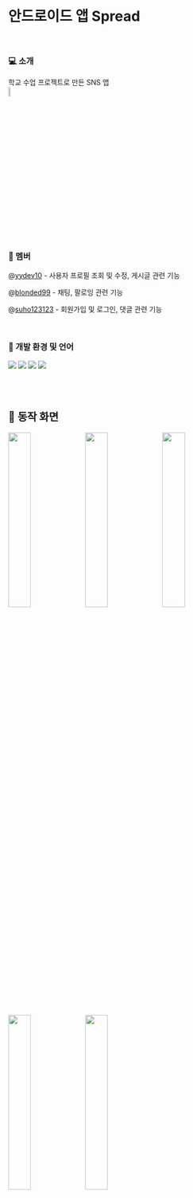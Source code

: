 # 안드로이드 앱 Spread
<br/>

### :computer: 소개
학교 수업 프로젝트로 만든 SNS 앱
<br/>
<img width="7%" src="https://user-images.githubusercontent.com/101057189/224712988-56be44f9-e6ec-4ceb-a03a-35b5df9796b8.jpg"/>

<br/>

### :couple: 멤버
@[yydev10](https://www.github.com/yydev10) - 사용자 프로필 조회 및 수정, 게시글 관련 기능

@[blonded99](https://www.github.com/blonded99) - 채팅, 팔로잉 관련 기능

@[suho123123](https://www.github.com/suho123123) - 회원가입 및 로그인, 댓글 관련 기능

<br/>

### :wrench: 개발 환경 및 언어
<div align="left">
  <img src="https://img.shields.io/badge/AndroidStudio-3DDC84?style=flat&logo=AndroidStudio&logoColor=white"/>
  <img src="https://img.shields.io/badge/Kotlin-7F52FF?style=flat&logo=Kotlin&logoColor=white"/>
  <img src="https://img.shields.io/badge/Firebase-FFCA28?style=flat&logo=Firebase&logoColor=white"/>
  <img src="https://img.shields.io/badge/GitHub-181717?style=flat&logo=Github&logoColor=white"/>
</div>

<br/><br/>

## :iphone: 동작 화면
<div align="left">
  <img width="30%" src="https://user-images.githubusercontent.com/101057189/224708194-945de230-0e56-45ad-a6c2-241762184f1b.gif"/>
  <img width="30%" src="https://user-images.githubusercontent.com/101057189/224711109-53c5b170-d17a-4f38-8626-798f91f8e1b8.gif"/>
  <img width="30%" src="https://user-images.githubusercontent.com/101057189/224711156-6caddb13-99a6-49cf-a684-b1bb38aa5a5c.gif"/>
  <img width="30%" src="https://user-images.githubusercontent.com/101057189/224711173-29bbeadc-b9fc-46dc-bf1b-69cd8025d2bd.gif"/>
  <img width="30%" src="https://user-images.githubusercontent.com/101057189/224711199-005a5c48-1b90-4060-9937-cf246f285037.gif"/>
</div>

